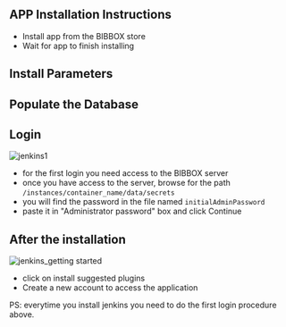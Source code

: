 ## APP Installation Instructions 
* Install app from the BIBBOX store
* Wait for app to finish installing

## Install Parameters

## Populate the Database

## Login
![jenkins1](https://user-images.githubusercontent.com/118280106/203066643-e77cd4eb-85ad-467a-b130-5ffc47bd7366.png)
* for the first login you need access to the BIBBOX server
* once you have access to the server, browse for the path `/instances/container_name/data/secrets`
* you will find the password in the file named `initialAdminPassword`
* paste it in "Administrator password" box and click Continue

## After the installation

![jenkins_getting started](https://user-images.githubusercontent.com/118280106/203067487-ab22684e-081f-47fd-b5b5-f1f75240ada1.png)
* click on install suggested plugins
* Create a new account to access the application


PS: everytime you install jenkins you need to do the first login procedure above.

